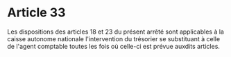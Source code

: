 # Article 33

Les dispositions des articles 18 et 23 du présent arrêté sont applicables à la caisse autonome nationale l'intervention du trésorier se substituant à celle de l'agent comptable toutes les fois où celle-ci est prévue auxdits articles.
